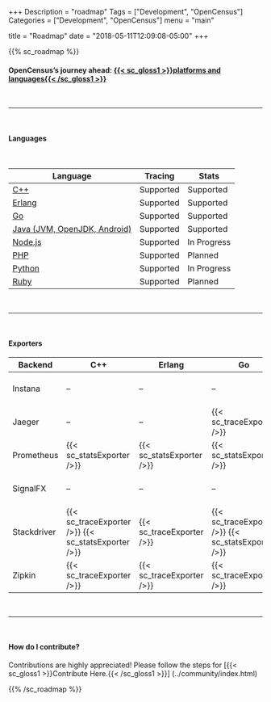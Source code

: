 +++
Description = "roadmap"
Tags = ["Development", "OpenCensus"]
Categories = ["Development", "OpenCensus"]
menu = "main"

title = "Roadmap"
date = "2018-05-11T12:09:08-05:00"
+++

{{% sc_roadmap %}}

#### OpenCensus’s journey ahead: [{{< sc_gloss1 >}}platforms and languages{{< /sc_gloss1 >}}](https://opensource.googleblog.com/2018/05/opencensus-journey-ahead-part-1.html)  
&nbsp;  

---
&nbsp;

#### Languages  
&nbsp;  

<table>
  <thead>
    <tr>
	  <th scope="col">Language</th>
	  <th scope="col">Tracing</th>
	  <th scope="col">Stats</th>
    </tr>
  </thead>
  <tbody>
    <tr>
	  <td data-label="Language: &nbsp; "><a href="https://github.com/census-instrumentation/opencensus-cpp" target="_blank" class="gloss1">C++</a></td>
	  <td data-label="Tracing: &nbsp; ">Supported</td>
	  <td data-label="Stats: &nbsp; ">Supported</td>
	</tr>
	<tr>
	  <td scope="row" data-label="Language: &nbsp; "><a href="https://github.com/census-instrumentation/opencensus-erlang" target="_blank" class="gloss1">Erlang</a></td>
	  <td data-label="Tracing: &nbsp; ">Supported</td>
	  <td data-label="Stats: &nbsp; ">Supported</td>
	</tr>
	<tr>
	  <td scope="row" data-label="Language: &nbsp; "><a href="https://github.com/census-instrumentation/opencensus-go" target="_blank" class="gloss1">Go</a></td>
	  <td data-label="Tracing: &nbsp; ">Supported</td>
	  <td data-label="Stats: &nbsp; ">Supported</td>
	</tr>
	<tr>
	  <td scope="row" data-label="Language: &nbsp; "><a href="https://github.com/census-instrumentation/opencensus-java" target="_blank" class="gloss1">Java (JVM, OpenJDK, Android)</a></td>
	  <td data-label="Tracing: &nbsp; ">Supported</td>
	  <td data-label="Stats: &nbsp; ">Supported</td>
	</tr>
	<tr>
	  <td scope="row" data-label="Language: &nbsp; "><a href="https://github.com/census-instrumentation/opencensus-node" target="_blank" class="gloss1">Node.js</a></td>
	  <td data-label="Tracing: &nbsp; ">Supported</td>
	  <td data-label="Stats: &nbsp; ">In Progress</td>
	</tr>
	<tr>
	  <td scope="row" data-label="Language: &nbsp; "><a href="https://github.com/census-instrumentation/opencensus-php" target="_blank" class="gloss1">PHP</a></td>
	  <td data-label="Tracing: &nbsp; ">Supported</td>
	  <td data-label="Stats: &nbsp; ">Planned</td>
	</tr>
	<tr>
	  <td scope="row" data-label="Language: &nbsp; "><a href="https://github.com/census-instrumentation/opencensus-python" target="_blank" class="gloss1">Python</a></td>
	  <td data-label="Tracing: &nbsp; ">Supported</td>
	  <td data-label="Stats: &nbsp; ">In Progress</td>
	</tr>
	<tr>
	  <td scope="row" data-label="Language: &nbsp; "><a href="https://github.com/census-instrumentation/opencensus-ruby" target="_blank" class="gloss1">Ruby</a></td>
	  <td data-label="Tracing: &nbsp; ">Supported</td>
	  <td data-label="Stats: &nbsp; ">Planned</td>
	</tr>
  </tbody>
</table>

&nbsp;  

---
&nbsp;  

#### Exporters  

<table>
  <thead>
	<tr>
	  <th scope="col">Backend</th>
	  <th scope="col">C++</th>
	  <th scope="col">Erlang</th>
	  <th scope="col">Go</th>
	  <th scope="col">Java</th>
		<th scope="col">Node.js</th>
		<th scope="col">PHP</th>
	  <th scope="col">Python</th>
		<th scope="col">Ruby</th>
	</tr>
  </thead>
  <tbody>
	<tr>
	  <td data-label="Backend: &nbsp; ">Instana</td>
	  <td data-label="C++: &nbsp; ">–</td>
	  <td data-label="Erlang: &nbsp; ">–</td>
	  <td data-label="Go: &nbsp; ">–</td>
	  <td data-label="Java: &nbsp; ">{{< sc_traceExporter />}}</td>
		<td data-label="Node.js: &nbsp; ">–</td>
		<td data-label="PHP: &nbsp; ">–</td>
	  <td data-label="Python: &nbsp; ">–</td>
		<td data-label="Ruby: &nbsp; ">–</td>
	</tr>
	<tr>
	  <td data-label="Backend: &nbsp; ">Jaeger</td>
	  <td data-label="C++: &nbsp; ">–</td>
	  <td data-label="Erlang: &nbsp; ">–</td>
	  <td data-label="Go: &nbsp; ">{{< sc_traceExporter />}}</td>
	  <td data-label="Java: &nbsp; ">{{< sc_traceExporter />}}</td>
		<td data-label="Node.js: &nbsp; ">–</td>
		<td data-label="PHP: &nbsp; ">–</td>
	  <td data-label="Python: &nbsp; ">{{< sc_traceExporter />}}</td>
		<td data-label="Ruby: &nbsp; ">–</td>
	</tr>
	<tr>
	  <td data-label="Backend: &nbsp; ">Prometheus</td>
	  <td data-label="C++: &nbsp; ">{{< sc_statsExporter />}}</td>
	  <td data-label="Erlang: &nbsp; ">{{< sc_statsExporter />}}</td>
	  <td data-label="Go: &nbsp; ">{{< sc_statsExporter />}}</td>
	  <td data-label="Java: &nbsp; ">{{< sc_statsExporter />}}</td>
		<td data-label="Node.js: &nbsp; ">–</td>
		<td data-label="PHP: &nbsp; ">–</td>
	  <td data-label="Python: &nbsp; ">–</td>
		<td data-label="Ruby: &nbsp; ">–</td>
	</tr>
	<tr>
	  <td data-label="Backend: &nbsp; ">SignalFX</td>
	  <td data-label="C++: &nbsp; ">–</td>
	  <td data-label="Erlang: &nbsp; ">–</td>
	  <td data-label="Go: &nbsp; ">–</td>
	  <td data-label="Java: &nbsp; ">{{< sc_statsExporter />}}</td>
		<td data-label="Node.js: &nbsp; ">–</td>
		<td data-label="PHP: &nbsp; ">–</td>
	  <td data-label="Python: &nbsp; ">–</td>
		<td data-label="Ruby: &nbsp; ">–</td>
	</tr>
	<tr>
	  <td data-label="Backend: &nbsp; ">Stackdriver</td>
	  <td data-label="C++: &nbsp; ">{{< sc_traceExporter />}} {{< sc_statsExporter />}}</td>
	  <td data-label="Erlang: &nbsp; ">{{< sc_traceExporter />}}</td>
	  <td data-label="Go: &nbsp; ">{{< sc_traceExporter />}} {{< sc_statsExporter />}}</td>
	  <td data-label="Java: &nbsp; ">{{< sc_traceExporter />}} {{< sc_statsExporter />}}</td>
		<td data-label="Node.js: &nbsp; ">{{< sc_traceExporter />}}</td>
		<td data-label="PHP: &nbsp; ">–</td>
	  <td data-label="Python: &nbsp; ">{{< sc_traceExporter />}}</td>
		<td data-label="Ruby: &nbsp; ">–</td>
	</tr>
	<tr>
	  <td data-label="Backend: &nbsp; ">Zipkin</td>
	  <td data-label="C++: &nbsp; ">{{< sc_traceExporter />}}</td>
	  <td data-label="Erlang: &nbsp; ">{{< sc_traceExporter />}}</td>
	  <td data-label="Go: &nbsp; ">{{< sc_traceExporter />}}</td>
	  <td data-label="Java: &nbsp; ">{{< sc_traceExporter />}}</td>
		<td data-label="Node.js: &nbsp; ">{{< sc_traceExporter />}}</td>
		<td data-label="PHP: &nbsp; ">–</td>
	  <td data-label="Python: &nbsp; ">{{< sc_traceExporter />}}</td>
		<td data-label="Ruby: &nbsp; ">–</td>
	</tr>
  </tbody>
</table>

&nbsp;  

---
&nbsp;  

#### How do I contribute?

Contributions are highly appreciated! Please follow the steps for [{{< sc_gloss1 >}}Contribute Here.{{< /sc_gloss1 >}}]
(../community/index.html)

{{% /sc_roadmap %}}